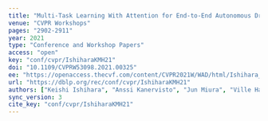 ```yaml
---
title: "Multi-Task Learning With Attention for End-to-End Autonomous Driving."
venue: "CVPR Workshops"
pages: "2902-2911"
year: 2021
type: "Conference and Workshop Papers"
access: "open"
key: "conf/cvpr/IshiharaKMH21"
doi: "10.1109/CVPRW53098.2021.00325"
ee: "https://openaccess.thecvf.com/content/CVPR2021W/WAD/html/Ishihara_Multi-Task_Learning_With_Attention_for_End-to-End_Autonomous_Driving_CVPRW_2021_paper.html"
url: "https://dblp.org/rec/conf/cvpr/IshiharaKMH21"
authors: ["Keishi Ishihara", "Anssi Kanervisto", "Jun Miura", "Ville Hautam\u00e4ki"]
sync_version: 3
cite_key: "conf/cvpr/IshiharaKMH21"
---
```


